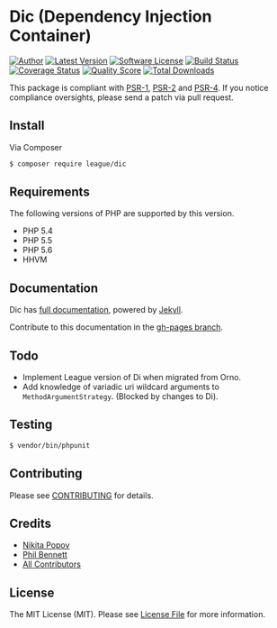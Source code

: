 # Dic (Dependency Injection Container)

[![Author](http://img.shields.io/badge/author-@philipobenito-blue.svg?style=flat-square)](https://twitter.com/philipobenito)
[![Latest Version](https://img.shields.io/github/release/thephpleague/dic.svg?style=flat-square)](https://github.com/thephpleague/dic/releases)
[![Software License](https://img.shields.io/badge/license-MIT-brightgreen.svg?style=flat-square)](LICENSE)
[![Build Status](https://img.shields.io/travis/thephpleague/dic/master.svg?style=flat-square)](https://travis-ci.org/thephpleague/dic)
[![Coverage Status](https://img.shields.io/scrutinizer/coverage/g/thephpleague/dic.svg?style=flat-square)](https://scrutinizer-ci.com/g/thephpleague/dic/code-structure)
[![Quality Score](https://img.shields.io/scrutinizer/g/thephpleague/dic.svg?style=flat-square)](https://scrutinizer-ci.com/g/thephpleague/dic)
[![Total Downloads](https://img.shields.io/packagist/dt/league/dic.svg?style=flat-square)](https://packagist.org/packages/league/dic)

This package is compliant with [PSR-1], [PSR-2] and [PSR-4]. If you notice compliance oversights,
please send a patch via pull request.

[PSR-1]: https://github.com/php-fig/fig-standards/blob/master/accepted/PSR-1-basic-coding-standard.md
[PSR-2]: https://github.com/php-fig/fig-standards/blob/master/accepted/PSR-2-coding-style-guide.md
[PSR-4]: https://github.com/php-fig/fig-standards/blob/master/accepted/PSR-4-autoloader.md

## Install

Via Composer

``` bash
$ composer require league/dic
```

## Requirements

The following versions of PHP are supported by this version.

* PHP 5.4
* PHP 5.5
* PHP 5.6
* HHVM

## Documentation

Dic has [full documentation](http://dic.thephpleague.com), powered by [Jekyll](http://jekyllrb.com/).

Contribute to this documentation in the [gh-pages branch](https://github.com/thephpleague/dic/tree/gh-pages/).

## Todo

- Implement League version of Di when migrated from Orno.
- Add knowledge of variadic uri wildcard arguments to `MethodArgumentStrategy`. (Blocked by changes to Di).

## Testing

``` bash
$ vendor/bin/phpunit
```

## Contributing

Please see [CONTRIBUTING](https://github.com/thephpleague/dic/blob/master/CONTRIBUTING.md) for details.

## Credits

- [Nikita Popov](https://github.com/nikic)
- [Phil Bennett](https://github.com/philipobenito)
- [All Contributors](https://github.com/thephpleague/dic/contributors)

## License

The MIT License (MIT). Please see [License File](https://github.com/thephpleague/dic/blob/master/LICENSE.md) for more information.
